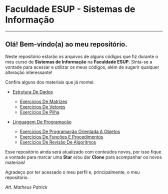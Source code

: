 # Faculdade ESUP - Sistemas de Informação
---
## Olá! Bem-vindo(a) ao meu repositório.
Neste repositório estarão os arquivos de alguns códigos que fiz durante o meu curso de **Sistemas de Informação** na **Faculdade ESUP.**
Sinta-se a vontade para acessar e utilizar os meus códigos, além de sugerir qualquer alteração interessante!

Confira alguns dos materiais que já montei:
* [Estrutura De Dados](https://github.com/mpatrickaires/faculdade-esup/tree/main/EstruturaDeDados)
   * [Exercícios De Matrizes](https://github.com/mpatrickaires/faculdade-esup/tree/main/EstruturaDeDados/exerciciosdematrizes)
   * [Exercícios De Vetores](https://github.com/mpatrickaires/faculdade-esup/tree/main/EstruturaDeDados/exerciciosvetores)
   * [Exercícios De Pilha](https://github.com/mpatrickaires/faculdade-esup/tree/main/EstruturaDeDados/stack)
   
* [Linguagem De Programação](https://github.com/mpatrickaires/faculdade-esup/tree/main/LinguagemDePrograma%C3%A7%C3%A3o)
   * [Exercícios De Programação Orientada A Objetos](https://github.com/mpatrickaires/faculdade-esup/tree/main/LinguagemDePrograma%C3%A7%C3%A3o/Exerc%C3%ADcios%20POO)
   * [Exercícios De Funções E Procedimentos](https://github.com/mpatrickaires/faculdade-esup/tree/main/LinguagemDePrograma%C3%A7%C3%A3o/Exerc%C3%ADcios%20de%20Fun%C3%A7%C3%B5es%20e%20Procedimentos)
   * [Exercícios De Revisão De Algoritmos](https://github.com/mpatrickaires/faculdade-esup/tree/main/LinguagemDePrograma%C3%A7%C3%A3o/Lista%20de%20Exerc%C3%ADcios%2001)
   
Esse repositório ainda será atualizado com conteúdos novos, por isso fique a vontade para marcar uma **Star** e/ou dar **Clone** para acompanhar os novos materiais!

Agradeço por ter acessado o meu perfil e, principalmente, o meu repositório.


*Att.*
*Matheus Patrick*
